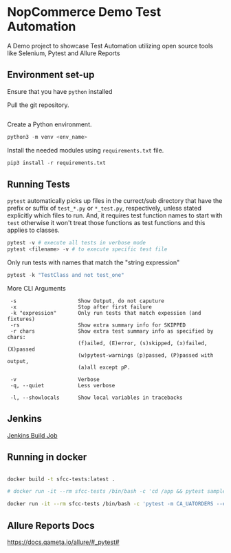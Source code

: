 # NopCommerce Demo Test Automation
A Demo project to showcase Test Automation utilizing open source tools like
Selenium, Pytest and Allure Reports

## Environment set-up

Ensure that you have `python` installed 

Pull the git repository.

``` bash
```

Create a Python environment.

``` python
python3 -m venv <env_name>
```

Install the needed modules  using  `requirements.txt` file.

``` python
pip3 install -r requirements.txt
```
## Running Tests
`pytest` automatically picks up files in the currect/sub directory that have the prefix or suffix of `test_*.py` or `*_test.py`, respectively, unless stated explicitly which files to run. And, it requires test function names to start with `test` otherwise it won't treat those functions as test functions and this applies to classes.


``` python
pytest -v # execute all tests in verbose mode
pytest <filename> -v # to execute specific test file
```

Only run tests with names that match the "string expression"
``` python
pytest -k "TestClass and not test_one" 
```
More CLI Arguments
```
 -s                    Show Output, do not caputure
 -x                    Stop after first failure
 -k "expression"       Only run tests that match expession (and fixtures)
 -rs                   Show extra summary info for SKIPPED
 -r chars              Show extra test summary info as specified by chars:
                       (f)ailed, (E)error, (s)skipped, (x)failed, (X)passed
                       (w)pytest-warnings (p)passed, (P)passed with output,
                       (a)all except pP.

 -v                    Verbose
 -q, --quiet           Less verbose

 -l, --showlocals      Show local variables in tracebacks
```
## Jenkins
[Jenkins Build Job](https://jenkins.yamww.cloud/job/pxg/job/ui-testing/)

## Running in docker

```bash

docker build -t sfcc-tests:latest .

# docker run -it --rm sfcc-tests /bin/bash -c 'cd /app && pytest sampleTests/sample.py'

docker run -it --rm sfcc-tests /bin/bash -c 'pytest -m CA_UATORDERS --env=uat-ca testCases'

```
## Allure Reports Docs
https://docs.qameta.io/allure/#_pytest#



